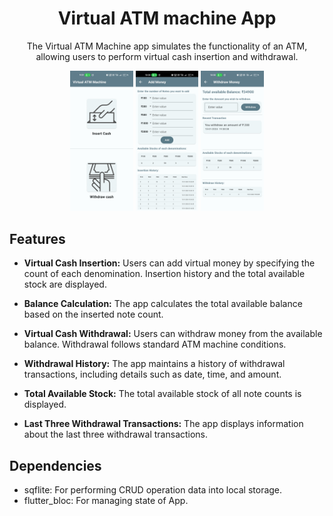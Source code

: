 <h1 align="center">Virtual ATM machine App</h1>

<p align="center">
  The Virtual ATM Machine app simulates the functionality of an ATM, allowing users to perform virtual cash insertion and withdrawal.
</p>

<p align="center">
  <img src="assets/readme_images/dashboard.jpg" alt="App Preview" width="20%">
  <img src="assets/readme_images/insert_cash.jpg" alt="App Preview" width="20%">
  <img src="assets/readme_images/withdraw_cash.jpg" alt="App Preview" width="20%">
</p>

## Features

- **Virtual Cash Insertion:** Users can add virtual money by specifying the count of each denomination. Insertion history and the total available stock are displayed.

- **Balance Calculation:** The app calculates the total available balance based on the inserted note count.

- **Virtual Cash Withdrawal:** Users can withdraw money from the available balance. Withdrawal follows standard ATM machine conditions.

- **Withdrawal History:** The app maintains a history of withdrawal transactions, including details such as date, time, and amount.

- **Total Available Stock:** The total available stock of all note counts is displayed.

- **Last Three Withdrawal Transactions:** The app displays information about the last three withdrawal transactions.

## Dependencies
- sqflite: For performing CRUD operation data into local storage.
- flutter_bloc: For managing state of App.